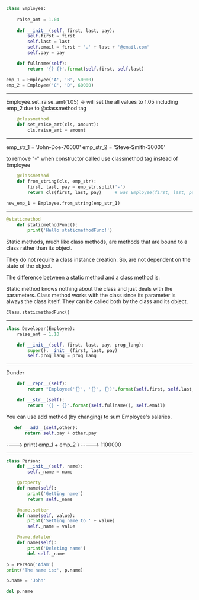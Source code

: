 ```python
class Employee:
    
    raise_amt = 1.04
    
    def __init__(self, first, last, pay):
        self.first = first
        self.last = last
        self.email = first + '.' + last + '@email.com'
        self.pay = pay

    def fullname(self):
        return '{} {}'.format(self.first, self.last)

emp_1 = Employee('A', 'B', 50000)
emp_2 = Employee('C', 'D', 60000)
```

_______________________________________________________________

Employee.set_raise_amt(1.05) -> will set the all values to 1.05 including emp_2 due to @classmethod tag

```python
    @classmethod
    def set_raise_amt(cls, amount):
        cls.raise_amt = amount
```
_______________________________________________________________

emp_str_1 = 'John-Doe-70000'
emp_str_2 = 'Steve-Smith-30000'

to remove "-" when constructor called use classmethod tag instead of Employee

```python
    @classmethod
    def from_string(cls, emp_str):
        first, last, pay = emp_str.split('-')
        return cls(first, last, pay)     # was Employee(first, last, pay) ----> cls and Employee is the same thing
```

```python
new_emp_1 = Employee.from_string(emp_str_1)
```

_______________________________________________________________

```python
@staticmethod
    def staticmethodFunc():
        print('Hello staticmethodFunc!')
```

Static methods, much like class methods, are methods that are bound to a class rather than its object.

They do not require a class instance creation. So, are not dependent on the state of the object.

The difference between a static method and a class method is:

Static method knows nothing about the class and just deals with the parameters.
Class method works with the class since its parameter is always the class itself.
They can be called both by the class and its object.

```python
Class.staticmethodFunc()
```

_______________________________________________________________

```python
class Developer(Employee):
    raise_amt = 1.10

    def __init__(self, first, last, pay, prog_lang):
        super().__init__(first, last, pay)
        self.prog_lang = prog_lang
```
_______________________________________________________________

Dunder

```python
    def __repr__(self):
        return "Employee('{}', '{}', {})".format(self.first, self.last, self.pay)

    def __str__(self):
        return '{} - {}'.format(self.fullname(), self.email)
 ```
 
 You can use add method (by changing) to sum Employee's salaries.
 
 ```python
    def __add__(self,other):
        return self.pay + other.pay
 ```
 ----> print( emp_1 + emp_2 )
-----> 1100000

_______________________________________________________________

```python
class Person:
    def __init__(self, name):
        self._name = name

    @property
    def name(self):
        print('Getting name')
        return self._name

    @name.setter
    def name(self, value):
        print('Setting name to ' + value)
        self._name = value

    @name.deleter
    def name(self):
        print('Deleting name')
        del self._name

p = Person('Adam')
print('The name is:', p.name)

p.name = 'John'

del p.name
 ```
 
 
